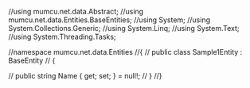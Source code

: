 ﻿//using mumcu.net.data.Abstract;
//using mumcu.net.data.Entities.BaseEntities;
//using System;
//using System.Collections.Generic;
//using System.Linq;
//using System.Text;
//using System.Threading.Tasks;

//namespace mumcu.net.data.Entities
//{
//    public class Sample1Entity : BaseEntity
//    {

//        public string Name { get; set; } = null!;
//    }
//}
